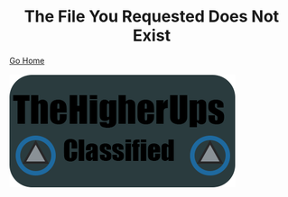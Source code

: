 
<html>
 <body>
<h1 style="text-align:center">The File You Requested Does Not Exist</h1>
<a style="text-align:center" href="http://cdn.thehigherups.org" style="font-size:20">Go Home</a>
<br>
<br>
<img style="text-align:center" src="/logo.png">
  </body>
  </html>
